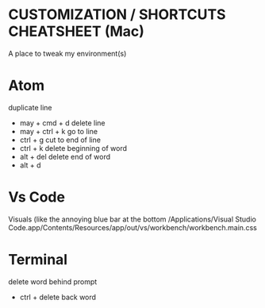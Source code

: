 # CUSTOMIZATION / SHORTCUTS CHEATSHEET (Mac)
A place to tweak my environment(s)

# Atom
duplicate line
- may + cmd + d
delete line
- may + ctrl + k
go to line
- ctrl + g
cut to end of line
- ctrl + k
delete beginning of word
- alt + del
delete end of word
- alt + d

# Vs Code
Visuals (like the annoying blue bar at the bottom
/Applications/Visual Studio Code.app/Contents/Resources/app/out/vs/workbench/workbench.main.css

# Terminal
delete word behind prompt
- ctrl + delete back word
